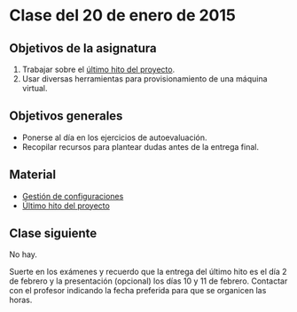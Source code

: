Clase del 20 de enero de 2015
========================================

Objetivos de la asignatura
---------------------------

1. Trabajar sobre el [último hito del proyecto](http://jj.github.io/IV/documentos/practicas/4.Aplicaciones).
2. Usar diversas herramientas para provisionamiento de una máquina virtual.

Objetivos generales
----

* Ponerse al día en los ejercicios de autoevaluación.
* Recopilar recursos para plantear dudas antes de la entrega final.

Material
--------

* [Gestión de configuraciones](http://jj.github.io/IV/documentos/temas/Gestion_de_configuraciones)
* [Último hito del proyecto](http://jj.github.io/IV/documentos/practicas/4.Aplicaciones)


Clase siguiente
---

No hay.

Suerte en los exámenes y recuerdo que la entrega del último hito es el día 2 de febrero y la presentación (opcional) los días 10 y 11 de febrero. Contactar con el profesor indicando la fecha preferida para que se organicen las horas. 
